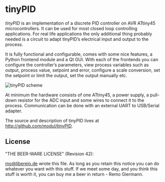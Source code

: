 tinyPID
=======

*tinyPID* is an implementation of a discrete PID controller on AVR ATtiny45
microcontrollers. It can be used for most closed loop controlling applications.
For real life applications the only additional thing probably needed is a 
circuit to adapt tinyPID’s electrical input and output to the process.

It is fully functional and configurable, comes with some nice features, a Python
frontend module and a Qt GUI. With each of the frontends you can configure the 
controller’s parameters, view process variables such as output, process value, 
setpoint and error, configure a scale conversion, set the setpoint or limit the 
output, set the output manually etc.

![tinyPID scheme][1]

At minimum the hardware consists of one ATtiny45, a power supply, a pull-down resistor
for the ADC input and some wires to connect it to the process. 
Communication can be done with an external UART to USB/Serial adapter.

The source and description of tinyPID lives at http://github.com/modul/tinyPID.

License
----------------------------------------------------------------------------
"THE BEER-WARE LICENSE" (Revision 42):

<mo@liberejo.de> wrote this file. As long as you retain this notice you
can do whatever you want with this stuff. If we meet some day, and you think
this stuff is worth it, you can buy me a beer in return - Remo Giermann.


[1]: https://github.com/modul/tinyPID/raw/master/doc/schema.png

